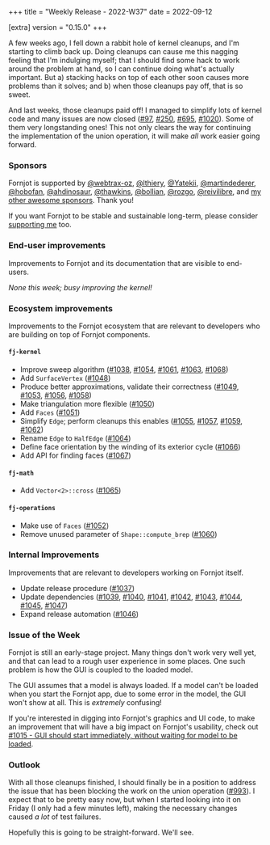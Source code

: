 +++
title = "Weekly Release - 2022-W37"
date = 2022-09-12

[extra]
version = "0.15.0"
+++

A few weeks ago, I fell down a rabbit hole of kernel cleanups, and I'm starting to climb back up. Doing cleanups can cause me this nagging feeling that I'm indulging myself; that I should find some hack to work around the problem at hand, so I can continue doing what's actually important. But a) stacking hacks on top of each other soon causes more problems than it solves; and b) when those cleanups pay off, that is so sweet.

And last weeks, those cleanups paid off! I managed to simplify lots of kernel code and many issues are now closed ([#97], [#250], [#695], [#1020]). Some of them very longstanding ones! This not only clears the way for continuing the implementation of the union operation, it will make *all* work easier going forward.


### Sponsors

Fornjot is supported by [@webtrax-oz](https://github.com/webtrax-oz), [@lthiery](https://github.com/lthiery), [@Yatekii](https://github.com/Yatekii), [@martindederer](https://github.com/martindederer), [@hobofan](https://github.com/hobofan), [@ahdinosaur](https://github.com/ahdinosaur), [@thawkins](https://github.com/thawkins), [@bollian](https://github.com/bollian), [@rozgo](https://github.com/rozgo), [@reivilibre](https://github.com/reivilibre), and [my other awesome sponsors](https://github.com/sponsors/hannobraun). Thank you!

If you want Fornjot to be stable and sustainable long-term, please consider [supporting me](https://github.com/sponsors/hannobraun) too.


### End-user improvements

Improvements to Fornjot and its documentation that are visible to end-users.

*None this week; busy improving the kernel!*


### Ecosystem improvements

Improvements to the Fornjot ecosystem that are relevant to developers who are building on top of Fornjot components.

#### `fj-kernel`

- Improve sweep algorithm ([#1038], [#1054], [#1061], [#1063], [#1068])
- Add `SurfaceVertex` ([#1048])
- Produce better approximations, validate their correctness ([#1049], [#1053], [#1056], [#1058])
- Make triangulation more flexible ([#1050])
- Add `Faces` ([#1051])
- Simplify `Edge`; perform cleanups this enables ([#1055], [#1057], [#1059], [#1062])
- Rename `Edge` to `HalfEdge` ([#1064])
- Define face orientation by the winding of its exterior cycle ([#1066])
- Add API for finding faces ([#1067])

#### `fj-math`

- Add `Vector<2>::cross` ([#1065])

#### `fj-operations`

- Make use of `Faces` ([#1052])
- Remove unused parameter of `Shape::compute_brep` ([#1060])


### Internal Improvements

Improvements that are relevant to developers working on Fornjot itself.

- Update release procedure ([#1037])
- Update dependencies ([#1039], [#1040], [#1041], [#1042], [#1043], [#1044], [#1045], [#1047])
- Expand release automation ([#1046])


[#1037]: https://github.com/hannobraun/Fornjot/pull/1037
[#1038]: https://github.com/hannobraun/Fornjot/pull/1038
[#1039]: https://github.com/hannobraun/Fornjot/pull/1039
[#1040]: https://github.com/hannobraun/Fornjot/pull/1040
[#1041]: https://github.com/hannobraun/Fornjot/pull/1041
[#1042]: https://github.com/hannobraun/Fornjot/pull/1042
[#1043]: https://github.com/hannobraun/Fornjot/pull/1043
[#1044]: https://github.com/hannobraun/Fornjot/pull/1044
[#1045]: https://github.com/hannobraun/Fornjot/pull/1045
[#1046]: https://github.com/hannobraun/Fornjot/pull/1046
[#1047]: https://github.com/hannobraun/Fornjot/pull/1047
[#1048]: https://github.com/hannobraun/Fornjot/pull/1048
[#1049]: https://github.com/hannobraun/Fornjot/pull/1049
[#1050]: https://github.com/hannobraun/Fornjot/pull/1050
[#1051]: https://github.com/hannobraun/Fornjot/pull/1051
[#1052]: https://github.com/hannobraun/Fornjot/pull/1052
[#1053]: https://github.com/hannobraun/Fornjot/pull/1053
[#1054]: https://github.com/hannobraun/Fornjot/pull/1054
[#1055]: https://github.com/hannobraun/Fornjot/pull/1055
[#1056]: https://github.com/hannobraun/Fornjot/pull/1056
[#1057]: https://github.com/hannobraun/Fornjot/pull/1057
[#1058]: https://github.com/hannobraun/Fornjot/pull/1058
[#1059]: https://github.com/hannobraun/Fornjot/pull/1059
[#1060]: https://github.com/hannobraun/Fornjot/pull/1060
[#1061]: https://github.com/hannobraun/Fornjot/pull/1061
[#1062]: https://github.com/hannobraun/Fornjot/pull/1062
[#1063]: https://github.com/hannobraun/Fornjot/pull/1063
[#1064]: https://github.com/hannobraun/Fornjot/pull/1064
[#1065]: https://github.com/hannobraun/Fornjot/pull/1065
[#1066]: https://github.com/hannobraun/Fornjot/pull/1066
[#1067]: https://github.com/hannobraun/Fornjot/pull/1067
[#1068]: https://github.com/hannobraun/Fornjot/pull/1068


### Issue of the Week

Fornjot is still an early-stage project. Many things don't work very well yet, and that can lead to a rough user experience in some places. One such problem is how the GUI is coupled to the loaded model.

The GUI assumes that a model is always loaded. If a model can't be loaded when you start the Fornjot app, due to some error in the model, the GUI won't show at all. This is *extremely* confusing!

If you're interested in digging into Fornjot's graphics and UI code, to make an improvement that will have a big impact on Fornjot's usability, check out [#1015 - GUI should start immediately, without waiting for model to be loaded](https://github.com/hannobraun/Fornjot/issues/1015).


### Outlook

With all those cleanups finished, I should finally be in a position to address the issue that has been blocking the work on the union operation ([#993]). I expect that to be pretty easy now, but when I started looking into it on Friday (I only had a few minutes left), making the necessary changes caused *a lot* of test failures.

Hopefully this is going to be straight-forward. We'll see.


[#97]: https://github.com/hannobraun/Fornjot/issues/97
[#250]: https://github.com/hannobraun/Fornjot/issues/250
[#695]: https://github.com/hannobraun/Fornjot/issues/695
[#993]: https://github.com/hannobraun/Fornjot/issues/993
[#1020]: https://github.com/hannobraun/Fornjot/issues/1020